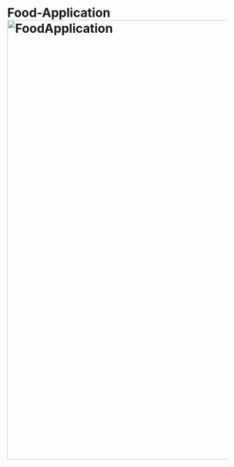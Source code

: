 # Food-Application<img width="1007" alt="FoodApplication" src="https://user-images.githubusercontent.com/113906247/212645230-c859b0fa-78a9-4182-93d5-7d7e22e1dab8.png">
